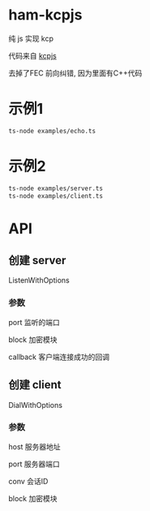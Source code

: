 # ham-kcpjs

纯 js 实现 kcp

代码来自 [kcpjs](https://github.com/bruce48x/kcpjs)

去掉了FEC 前向纠错, 因为里面有C++代码

# 示例1
```sh
ts-node examples/echo.ts
```

# 示例2
```sh
ts-node examples/server.ts
ts-node examples/client.ts
```

# API

## 创建 server
ListenWithOptions

### 参数

port
监听的端口

block
加密模块

callback
客户端连接成功的回调

## 创建 client
DialWithOptions

### 参数

host
服务器地址

port
服务器端口

conv
会话ID

block
加密模块
